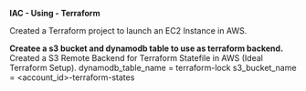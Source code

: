 **IAC - Using - Terraform**

Created a Terraform project to launch an EC2 Instance in AWS.


**Createe a s3 bucket and dynamodb table to use as terraform backend.**
Created a S3 Remote Backend for Terraform Statefile in AWS (Ideal Terraform Setup).
dynamodb_table_name = terraform-lock
s3_bucket_name = <account_id>-terraform-states
